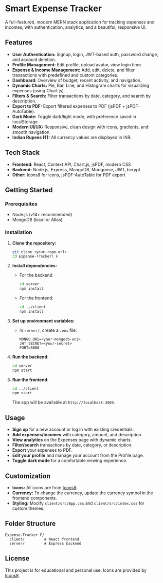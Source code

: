 # Smart Expense Tracker

A full-featured, modern MERN stack application for tracking expenses and incomes, with authentication, analytics, and a beautiful, responsive UI.

## Features

- **User Authentication:** Signup, login, JWT-based auth, password change, and account deletion.
- **Profile Management:** Edit profile, upload avatar, view login time.
- **Expense & Income Management:** Add, edit, delete, and filter transactions with predefined and custom categories.
- **Dashboard:** Overview of budget, recent activity, and navigation.
- **Dynamic Charts:** Pie, Bar, Line, and Histogram charts for visualizing expenses (using Chart.js).
- **Filters & Search:** Filter transactions by date, category, and search by description.
- **Export to PDF:** Export filtered expenses to PDF (jsPDF + jsPDF-AutoTable).
- **Dark Mode:** Toggle dark/light mode, with preference saved in localStorage.
- **Modern UI/UX:** Responsive, clean design with icons, gradients, and smooth navigation.
- **Indian Rupees (₹):** All currency values are displayed in INR.

## Tech Stack

- **Frontend:** React, Context API, Chart.js, jsPDF, modern CSS
- **Backend:** Node.js, Express, MongoDB, Mongoose, JWT, bcrypt
- **Other:** Icons8 for icons, jsPDF-AutoTable for PDF export

## Getting Started

### Prerequisites
- Node.js (v14+ recommended)
- MongoDB (local or Atlas)

### Installation

1. **Clone the repository:**
   ```bash
   git clone <your-repo-url>
   cd Expense-Tracker\ F
   ```

2. **Install dependencies:**
   - For the backend:
     ```bash
     cd server
     npm install
     ```
   - For the frontend:
     ```bash
     cd ../client
     npm install
     ```

3. **Set up environment variables:**
   - In `server/`, create a `.env` file:
     ```env
     MONGO_URI=<your-mongodb-uri>
     JWT_SECRET=<your-secret>
     PORT=5000
     ```

4. **Run the backend:**
   ```bash
   cd server
   npm start
   ```

5. **Run the frontend:**
   ```bash
   cd ../client
   npm start
   ```
   The app will be available at `http://localhost:3000`.

## Usage

- **Sign up** for a new account or log in with existing credentials.
- **Add expenses/incomes** with category, amount, and description.
- **View analytics** on the Expenses page with dynamic charts.
- **Filter/search** transactions by date, category, or description.
- **Export** your expenses to PDF.
- **Edit your profile** and manage your account from the Profile page.
- **Toggle dark mode** for a comfortable viewing experience.

## Customization

- **Icons:** All icons are from [Icons8](https://icons8.com/).
- **Currency:** To change the currency, update the currency symbol in the frontend components.
- **Styling:** Modify `client/src/App.css` and `client/src/index.css` for custom themes.

## Folder Structure

```
Expense-Tracker F/
  client/         # React frontend
  server/         # Express backend
```

## License

This project is for educational and personal use. Icons are provided by [Icons8](https://icons8.com/). 